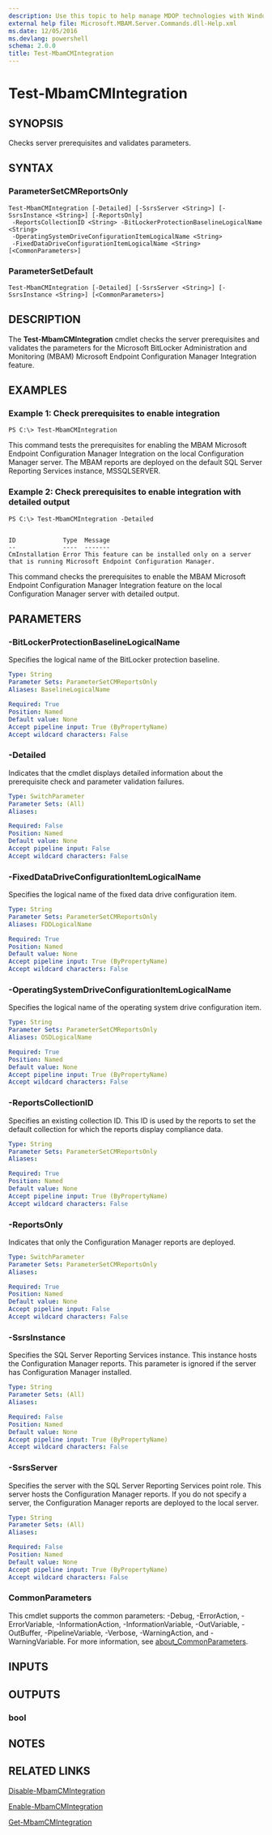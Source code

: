 ```yaml
---
description: Use this topic to help manage MDOP technologies with Windows PowerShell.
external help file: Microsoft.MBAM.Server.Commands.dll-Help.xml
ms.date: 12/05/2016
ms.devlang: powershell
schema: 2.0.0
title: Test-MbamCMIntegration
---
```


# Test-MbamCMIntegration

## SYNOPSIS
Checks server prerequisites and validates parameters.

## SYNTAX

### ParameterSetCMReportsOnly
```
Test-MbamCMIntegration [-Detailed] [-SsrsServer <String>] [-SsrsInstance <String>] [-ReportsOnly]
 -ReportsCollectionID <String> -BitLockerProtectionBaselineLogicalName <String>
 -OperatingSystemDriveConfigurationItemLogicalName <String>
 -FixedDataDriveConfigurationItemLogicalName <String> [<CommonParameters>]
```

### ParameterSetDefault
```
Test-MbamCMIntegration [-Detailed] [-SsrsServer <String>] [-SsrsInstance <String>] [<CommonParameters>]
```

## DESCRIPTION
The **Test-MbamCMIntegration** cmdlet checks the server prerequisites and validates the parameters for the Microsoft BitLocker Administration and Monitoring (MBAM) Microsoft Endpoint Configuration Manager Integration feature.

## EXAMPLES

### Example 1: Check prerequisites to enable integration
```
PS C:\> Test-MbamCMIntegration
```

This command tests the prerequisites for enabling the MBAM Microsoft Endpoint Configuration Manager Integration on the local Configuration Manager server.
The MBAM reports are deployed on the default SQL Server Reporting Services instance, MSSQLSERVER.

### Example 2: Check prerequisites to enable integration with detailed output
```
PS C:\> Test-MbamCMIntegration -Detailed


ID             Type  Message
--             ----  -------
CmInstallation Error This feature can be installed only on a server that is running Microsoft Endpoint Configuration Manager.
```

This command checks the prerequisites to enable the MBAM Microsoft Endpoint Configuration Manager Integration feature on the local Configuration Manager server with detailed output.

## PARAMETERS

### -BitLockerProtectionBaselineLogicalName
Specifies the logical name of the BitLocker protection baseline.

```yaml
Type: String
Parameter Sets: ParameterSetCMReportsOnly
Aliases: BaselineLogicalName

Required: True
Position: Named
Default value: None
Accept pipeline input: True (ByPropertyName)
Accept wildcard characters: False
```

### -Detailed
Indicates that the cmdlet displays detailed information about the prerequisite check and parameter validation failures.

```yaml
Type: SwitchParameter
Parameter Sets: (All)
Aliases: 

Required: False
Position: Named
Default value: None
Accept pipeline input: False
Accept wildcard characters: False
```

### -FixedDataDriveConfigurationItemLogicalName
Specifies the logical name of the fixed data drive configuration item.

```yaml
Type: String
Parameter Sets: ParameterSetCMReportsOnly
Aliases: FDDLogicalName

Required: True
Position: Named
Default value: None
Accept pipeline input: True (ByPropertyName)
Accept wildcard characters: False
```

### -OperatingSystemDriveConfigurationItemLogicalName
Specifies the logical name of the operating system drive configuration item.

```yaml
Type: String
Parameter Sets: ParameterSetCMReportsOnly
Aliases: OSDLogicalName

Required: True
Position: Named
Default value: None
Accept pipeline input: True (ByPropertyName)
Accept wildcard characters: False
```

### -ReportsCollectionID
Specifies an existing collection ID.
This ID is used by the reports to set the default collection for which the reports display compliance data.

```yaml
Type: String
Parameter Sets: ParameterSetCMReportsOnly
Aliases: 

Required: True
Position: Named
Default value: None
Accept pipeline input: True (ByPropertyName)
Accept wildcard characters: False
```

### -ReportsOnly
Indicates that only the Configuration Manager reports are deployed.

```yaml
Type: SwitchParameter
Parameter Sets: ParameterSetCMReportsOnly
Aliases: 

Required: True
Position: Named
Default value: None
Accept pipeline input: False
Accept wildcard characters: False
```

### -SsrsInstance
Specifies the SQL Server Reporting Services instance.
This instance hosts the Configuration Manager reports.
This parameter is ignored if the server has Configuration Manager installed.

```yaml
Type: String
Parameter Sets: (All)
Aliases: 

Required: False
Position: Named
Default value: None
Accept pipeline input: True (ByPropertyName)
Accept wildcard characters: False
```

### -SsrsServer
Specifies the server with the SQL Server Reporting Services point role.
This server hosts the Configuration Manager reports.
If you do not specify a server, the Configuration Manager reports are deployed to the local server.

```yaml
Type: String
Parameter Sets: (All)
Aliases: 

Required: False
Position: Named
Default value: None
Accept pipeline input: True (ByPropertyName)
Accept wildcard characters: False
```

### CommonParameters
This cmdlet supports the common parameters: -Debug, -ErrorAction, -ErrorVariable, -InformationAction, -InformationVariable, -OutVariable, -OutBuffer, -PipelineVariable, -Verbose, -WarningAction, and -WarningVariable. For more information, see [about_CommonParameters](https://go.microsoft.com/fwlink/?LinkID=113216).

## INPUTS

## OUTPUTS

### bool

## NOTES

## RELATED LINKS

[Disable-MbamCMIntegration](disable-mbamcmintegration.md)

[Enable-MbamCMIntegration](enable-mbamcmintegration.md)

[Get-MbamCMIntegration](get-mbamcmintegration.md)


